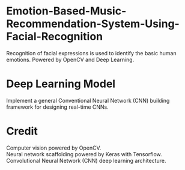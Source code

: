 # Emotion-Based-Music-Recommendation-System-Using-Facial-Recognition
 Recognition of facial expressions is used to identify the basic human emotions. Powered by OpenCV and Deep Learning.

# Deep Learning Model
Implement a general Conventional Neural Network (CNN) building framework for designing real-time CNNs.

# Credit
Computer vision powered by OpenCV.      
Neural network scaffolding powered by Keras with Tensorflow.       
Convolutional Neural Network (CNN) deep learning architecture. 
